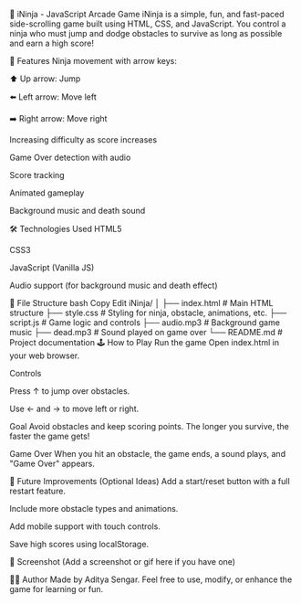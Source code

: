🥷 iNinja - JavaScript Arcade Game
iNinja is a simple, fun, and fast-paced side-scrolling game built using HTML, CSS, and JavaScript. You control a ninja who must jump and dodge obstacles to survive as long as possible and earn a high score!

🚀 Features
Ninja movement with arrow keys:

⬆️ Up arrow: Jump

⬅️ Left arrow: Move left

➡️ Right arrow: Move right

Increasing difficulty as score increases

Game Over detection with audio

Score tracking

Animated gameplay

Background music and death sound

🛠️ Technologies Used
HTML5

CSS3

JavaScript (Vanilla JS)

Audio support (for background music and death effect)

📂 File Structure
bash
Copy
Edit
iNinja/
│
├── index.html          # Main HTML structure
├── style.css           # Styling for ninja, obstacle, animations, etc.
├── script.js           # Game logic and controls
├── audio.mp3           # Background game music
├── dead.mp3            # Sound played on game over
└── README.md           # Project documentation
🕹️ How to Play
Run the game
Open index.html in your web browser.

Controls

Press ↑ to jump over obstacles.

Use ← and → to move left or right.

Goal
Avoid obstacles and keep scoring points. The longer you survive, the faster the game gets!

Game Over
When you hit an obstacle, the game ends, a sound plays, and "Game Over" appears.

🔁 Future Improvements (Optional Ideas)
Add a start/reset button with a full restart feature.

Include more obstacle types and animations.

Add mobile support with touch controls.

Save high scores using localStorage.

📸 Screenshot
(Add a screenshot or gif here if you have one)

👨‍💻 Author
Made by Aditya Sengar.
Feel free to use, modify, or enhance the game for learning or fun.
